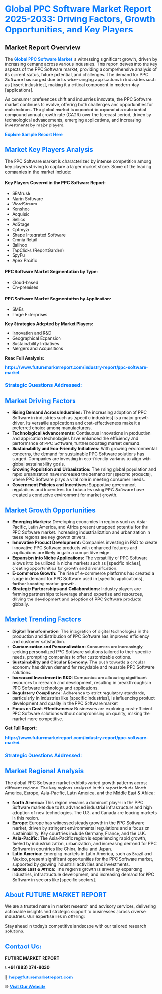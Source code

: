 <h1 style="color: #007BFF;">Global PPC Software Market Report 2025-2033: Driving Factors, Growth Opportunities, and Key Players</h1>

<section id="overview">
<h2>Market Report Overview</h2>
<p>The <a href="https://www.futuremarketreport.com/industry-report/ppc-software-market" style="color: #007BFF; text-decoration: none;"><strong>Global PPC Software Market</strong></a> is witnessing significant growth, driven by increasing demand across various industries. This report delves into the key aspects of the PPC Software market, providing a comprehensive analysis of its current status, future potential, and challenges. The demand for PPC Software has surged due to its wide-ranging applications in industries such as [insert industries], making it a critical component in modern-day [applications].</p>
<p>As consumer preferences shift and industries innovate, the PPC Software market continues to evolve, offering both challenges and opportunities for stakeholders. The global market is expected to expand at a substantial compound annual growth rate (CAGR) over the forecast period, driven by technological advancements, emerging applications, and increasing investments by major players.</p>
</section>

<section id="overview">
<p><a href="https://www.futuremarketreport.com/request-sample/reportId=28702" style="color: #007BFF; text-decoration: none;"><strong>Explore Sample Report Here</strong></a></p>
</section>

<section id="key-players">
<h2 style="color: #007BFF;">Market Key Players Analysis</h2>
<p>The PPC Software market is characterized by intense competition among key players striving to capture a larger market share. Some of the leading companies in the market include:</p>
<h4>Key Players Covered in the PPC Software Report:</h4>
<ul><li>SEMrush</li><li>Marin Software</li><li>WordStream</li><li>Kenshoo</li><li>Acquisio</li><li>Sellics</li><li>AdStage</li><li>Optmyzr</li><li>Shape Integrated Software</li><li>Omnia Retail</li><li>Balihoo</li><li>TapClicks (ReportGarden)</li><li>SpyFu</li><li>Apex Pacific</li></ul>
<h4>PPC Software Market Segmentation by Type:</h4>
<ul><li>Cloud-based</li><li>On-premises</li></ul>

<h4>PPC Software Market Segmentation by Application:</h4>
<ul><li>SMEs</li><li>Large Enterprises</li></ul>
<p><strong>Key Strategies Adopted by Market Players:</strong></p>
<ul>
<li>Innovation and R&D</li>
<li>Geographical Expansion</li>
<li>Sustainability Initiatives</li>
<li>Mergers and Acquisitions</li>
</ul>
</section>

<section>
<p><strong>Read Full Analysis: </strong></p><a href="https://www.futuremarketreport.com/industry-report/ppc-software-market" style="color: #007BFF; text-decoration: none;"><strong>https://www.futuremarketreport.com/industry-report/ppc-software-market</strong></a>
<h3 style="color: #007BFF;">Strategic Questions Addressed:</h3>
</section>

<section id="driving-factors">
<h2 style="color: #007BFF;">Market Driving Factors</h2>
<ul>
<li><strong>Rising Demand Across Industries:</strong> The increasing adoption of PPC Software in industries such as [specific industries] is a major growth driver. Its versatile applications and cost-effectiveness make it a preferred choice among manufacturers.</li>
<li><strong>Technological Advancements:</strong> Continuous innovations in production and application technologies have enhanced the efficiency and performance of PPC Software, further boosting market demand.</li>
<li><strong>Sustainability and Eco-Friendly Initiatives:</strong> With growing environmental concerns, the demand for sustainable PPC Software solutions has surged. Companies are investing in eco-friendly variants to align with global sustainability goals.</li>
<li><strong>Growing Population and Urbanization:</strong> The rising global population and rapid urbanization have increased the demand for [specific products], where PPC Software plays a vital role in meeting consumer needs.</li>
<li><strong>Government Policies and Incentives:</strong> Supportive government regulations and incentives for industries using PPC Software have created a conducive environment for market growth.</li>
</ul>
</section>

<section id="growth-opportunities">
<h2 style="color: #007BFF;">Market Growth Opportunities</h2>
<ul>
<li><strong>Emerging Markets:</strong> Developing economies in regions such as Asia-Pacific, Latin America, and Africa present untapped potential for the PPC Software market. Increasing industrialization and urbanization in these regions are key growth drivers.</li>
<li><strong>Innovative Product Development:</strong> Companies investing in R&D to create innovative PPC Software products with enhanced features and applications are likely to gain a competitive edge.</li>
<li><strong>Expansion into Niche Applications:</strong> The versatility of PPC Software allows it to be utilized in niche markets such as [specific niches], creating opportunities for growth and diversification.</li>
<li><strong>E-commerce Growth:</strong> The rise of e-commerce platforms has created a surge in demand for PPC Software used in [specific applications], further boosting market growth.</li>
<li><strong>Strategic Partnerships and Collaborations:</strong> Industry players are forming partnerships to leverage shared expertise and resources, driving the development and adoption of PPC Software products globally.</li>
</ul>
</section>

<section id="trending-factors">
<h2 style="color: #007BFF;">Market Trending Factors</h2>
<ul>
<li><strong>Digital Transformation:</strong> The integration of digital technologies in the production and distribution of PPC Software has improved efficiency and customer satisfaction.</li>
<li><strong>Customization and Personalization:</strong> Consumers are increasingly seeking personalized PPC Software solutions tailored to their specific needs, prompting companies to offer customizable options.</li>
<li><strong>Sustainability and Circular Economy:</strong> The push towards a circular economy has driven demand for recyclable and reusable PPC Software solutions.</li>
<li><strong>Increased Investment in R&D:</strong> Companies are allocating significant resources to research and development, resulting in breakthroughs in PPC Software technology and applications.</li>
<li><strong>Regulatory Compliance:</strong> Adherence to strict regulatory standards, particularly in industries like [specific industries], is influencing product development and quality in the PPC Software market.</li>
<li><strong>Focus on Cost-Effectiveness:</strong> Businesses are exploring cost-efficient PPC Software solutions without compromising on quality, making the market more competitive.</li>
</ul>
</section>

<section>
<p><strong>Get Full Report: </strong></p><a href="https://www.futuremarketreport.com/industry-report/ppc-software-market" style="color: #007BFF; text-decoration: none;"><strong>https://www.futuremarketreport.com/industry-report/ppc-software-market</strong></a>
<h3 style="color: #007BFF;">Strategic Questions Addressed:</h3>
</section>


<section id="regional-analysis">
<h2 style="color: #007BFF;">Market Regional Analysis</h2>
<p>The global PPC Software market exhibits varied growth patterns across different regions. The key regions analyzed in this report include North America, Europe, Asia-Pacific, Latin America, and the Middle East & Africa:</p>
<ul>
<li><strong>North America:</strong> This region remains a dominant player in the PPC Software market due to its advanced industrial infrastructure and high adoption of new technologies. The U.S. and Canada are leading markets in this region.</li>
<li><strong>Europe:</strong> Europe has witnessed steady growth in the PPC Software market, driven by stringent environmental regulations and a focus on sustainability. Key countries include Germany, France, and the U.K.</li>
<li><strong>Asia-Pacific:</strong> The Asia-Pacific region is experiencing rapid growth, fueled by industrialization, urbanization, and increasing demand for PPC Software in countries like China, India, and Japan.</li>
<li><strong>Latin America:</strong> Emerging markets in Latin America, such as Brazil and Mexico, present significant opportunities for the PPC Software market, supported by growing industrial activities and investments.</li>
<li><strong>Middle East & Africa:</strong> The region’s growth is driven by expanding industries, infrastructure development, and increasing demand for PPC Software in sectors like [specific sectors].</li>
</ul>
</section>

<footer>
<h2 style="color: #007BFF;">About FUTURE MARKET REPORT</h2>
<p>We are a trusted name in market research and advisory services, delivering actionable insights and strategic support to businesses across diverse industries. Our expertise lies in offering:</p>

<p>Stay ahead in today’s competitive landscape with our tailored research solutions.</p>

<h2 style="color: #007BFF;">Contact Us:</h2>
<p><strong>FUTURE MARKET REPORT</strong></p>
<p>📞 <strong>+91 (883) 074-8030</strong></p>
<p>📧 <strong><a href="mailto:help@futuremarketreport.com" style="color: #007BFF;">help@futuremarketreport.com</a></strong></p>
<p>🌐 <strong><a href="https://www.futuremarketreport.com/" style="color: #007BFF;">Visit Our Website</a></strong></p>
</footer>